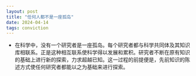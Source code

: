 ```yaml
---
layout: post
title: "任何人都不是一座孤岛"
date: 2024-04-14
tags: conviction
---
```

<ul>
  <li>
    在科学中，没有一个研究者是一座孤岛。每个研究者都与科学共同体及其知识库相联系。正是这种相互联系使科学得以发展和累积。研究者不断在原有知识的基础上进行新的探索，力求超越已知。这一过程的前提便是，先前知识的陈述方式使任何研究者都能以之为基础来进行探索。
  </li>
</ul>
